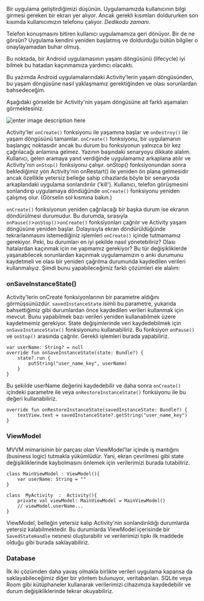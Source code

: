 Bir uygulama geliştirdiğimizi düşünün. Uygulamamızda kullanıcının bilgi girmesi gereken bir ekran yer alıyor. Ancak gerekli kısımları doldururken son kısımda kullanıcımızın telefonu çalıyor. *Dedikodu zamanı*.

Telefon konuşmasını bitiren kullanıcı uygulamamıza geri dönüyor. Bir de ne görsün? Uygulama kendini yeniden başlatmış ve doldurduğu bütün bilgiler o onaylayamadan buhar olmuş.

Bu noktada, bir Android uygulamasının yaşam döngüsünü (lifecycle) iyi bilmek bu hatadan kaçınmamıza yardımcı olacaktı.

Bu yazımda Android uygulamalarındaki Activity'lerin yaşam döngüsünden, bu yaşam döngüsüne nasıl yaklaşmamız gerektiğinden ve olası sorunlardan bahsedeceğim.

Aşağıdaki görselde bir Activity'nin yaşam döngüsüne ait farklı aşamaları görmektesiniz.

![enter image description here](https://developer.android.com/guide/components/images/activity_lifecycle.png)


Activity'ler `onCreate()` fonksiyonu ile yaşamına başlar ve `onDestroy()` ile yaşam döngüsünü tamamlar. `onCreate()` fonksiyonu, bir uygulamanın başlangıç noktasıdır ancak bu durum bu fonksiyonun yalnızca bir kez çağrılacağı anlamına gelmez. Yazının başındaki senaryoyu dikkate alalım. Kullanıcı, gelen aramaya yanıt verdiğinde uygulamamız arkaplana atılır ve Activity'nin `onStop()` fonksiyonu çalışır. onStop() fonksiyonundan sonra beklediğimiz yön Activity'nin onRestart() ile yeniden ön plana gelmesidir ancak özellikle yetersiz belleğe sahip cihazlarda böyle bir senaryoda arkaplandaki uygulama sonlandırılır ('kill'). Kullanıcı, telefon görüşmesini sonlandırıp uygulamaya döndüğünde `onCreate()` fonksiyonu yeniden çalışmış olur. (Görselin sol kısmına bakın.)

`onCreate()` fonksiyonun yeniden çağrılacağı bir başka durum ise ekranın döndürülmesi durumudur. Bu durumda, sırasıyla `onPause()`>`onStop()`>`onCreate()` fonksiyonları çağrılır ve Activity yaşam döngüsüne yeniden başlar. Dolayısıyla ekran döndürüldüğünde tekrarlanmasını istemediğiniz işlemleri `onCreate()` içinde tutmamamız gerekiyor.
Peki, bu durumları en iyi şekilde nasıl yönetebiliriz? Olası hatalardan kaçınmak için ne yapmamız gerekiyor?
Bu tür değişikliklerde yaşanabilecek sorunlardan kaçınmak uygulamamızın o anki durumunu kaydetmeli ve olası bir yeniden çağrılma durumunda kaydedilen verileri kullanmalıyız. Şimdi bunu yapabileceğimiz farklı çözümleri ele alalım:

### onSaveInstanceState()

Activity'lerin onCreate fonksiyonlarının bir parametre aldığını görmüşsünüzdür. `savedInstanceState` isimli bu parametre, yukarıda bahsettiğimiz gibi durumlardan önce kaydedilen verileri kullanmak için mevcut. Bunu yapabilmek bazı verileri yeniden kullanabilmek üzere kaydetmemiz gerekiyor. State değişimlerinde veri kaydedebilmek için `onSaveInstanceState()` fonksiyonunu kullanabiliriz. Bu fonksiyon `onPause()` ve `onStop()` arasında çağrılır. Gerekli işlemleri burada yapabiliriz.

    var userName: String? = null
    override fun onSaveInstanceState(state: Bundle?) {
        state?.run {
            putString("user_name_key", userName)
        }
    }

Bu şekilde userName değerini kaydedebilir ve daha sonra `onCreate()` içindeki parametre ile veya `onRestoreInstanceState()` fonksiyonu ile bu değeri kullanabiliriz.

    override fun onRestoreInstanceState(savedInstanceState: Bundle?) {
        textView.text = savedInstanceState?.getString("user_name_key")
    }


### ViewModel

MVVM mimarisinin bir parçası olan ViewModel'lar içinde iş mantığını (business logic) tutmakla yükümlüdür. Yani, ekran çevrilmesi gibi state değişikliklerinde kaybolmasını önlemek için verilerimizi burada tutabiliriz.

    class MainViewModel : ViewModel(){
    	var userName: String = ""
    }
    
    class  MyActivity  :  Activity(){
    	private val viewModel: MainViewModel = MainViewModel()
    	// viewModel.userName...
    }

ViewModel, belleğin yetersiz kalıp Activity'nin sonlandırıldığı durumlarda yetersiz kalabilmektedir. Bu durumlarda ViewModel içerisinde bir `SavedStateHandle` nesnesi oluşturabilir ve verilerimizi tıpkı ilk maddede olduğu gibi burada saklayabiliriz.

### Database

İlk iki çözümden daha yavaş olmakla birlikte verileri uygulama kapansa da saklayabileceğimiz diğer bir yöntem bulunuyor, veritabanları. SQLite veya Room gibi kütüphaneler kullanarak verilerimizi cihazımıza kaydedebilir ve durum değişikliklerinde tekrar okuyabiliriz.



